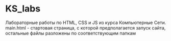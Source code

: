 # KS_labs
Лабораторные работы по HTML, CSS и JS из курса Компьютерные Сети.
main.html - стартовая страница, с которой предполагается запуск сайта, остальные файлы разложены по соответствующим папкам
